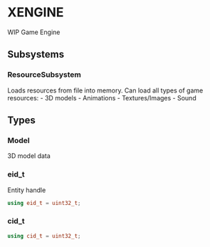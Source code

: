 # XENGINE
WIP Game Engine

## Subsystems

### ResourceSubsystem
Loads resources from file into memory.
Can load all types of game resources:
	- 3D models
	- Animations
	- Textures/Images
	- Sound

## Types

### Model
3D model data
### eid_t
Entity handle
```c++
using eid_t = uint32_t;
```
### cid_t
```c++
using cid_t = uint32_t;
```
